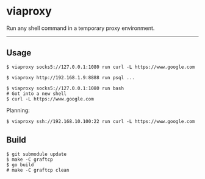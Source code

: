 viaproxy
========

Run any shell command in a temporary proxy environment.

---

## Usage

```shell
$ viaproxy socks5://127.0.0.1:1080 run curl -L https://www.google.com
```

```shell
$ viaproxy http://192.168.1.9:8888 run psql ...
```

```shell
$ viaproxy socks5://127.0.0.1:1080 run bash
# Got into a new shell
$ curl -L https://www.google.com
```

Planning:

```shell
$ viaproxy ssh://192.168.10.100:22 run curl -L https://www.google.com
```

## Build

```
$ git submodule update
$ make -C graftcp
$ go build
# make -C graftcp clean
```
